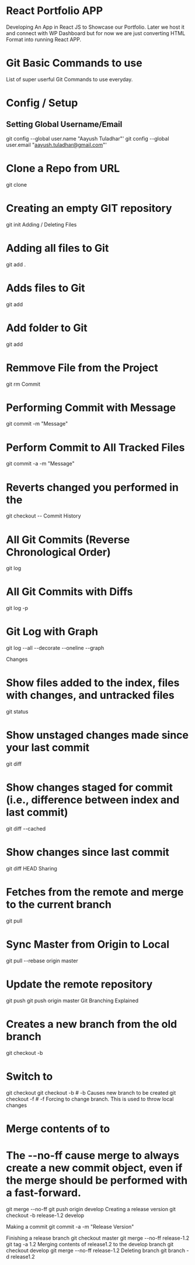 # React Portfolio APP
Developing An App in React JS to Showcase our Portfolio. Later we host it and connect with WP Dashboard but for now we are just converting HTML Format into running React APP.

# Git Basic Commands to use
List of super userful Git Commands to use everyday.

# Config / Setup
## Setting Global Username/Email
git config --global user.name "Aayush Tuladhar"'
git config --global user.email "aayush.tuladhar@gmail.com"'

# Clone a Repo from URL
git clone <url>

# Creating an empty GIT repository
git init
Adding / Deleting Files
# Adding all files to Git
git add .

# Adds files to Git
git add <file1> <file2>

# Add folder to Git
git add <foldername>

# Remmove File from the Project
git rm <file1> <file2>
Commit
# Performing Commit with Message
git commit <file> -m "Message"

# Perform Commit to All Tracked Files
git commit -a -m "Message"

# Reverts changed you performed in the <filename>
git checkout -- <filename>
Commit History
# All Git Commits (Reverse Chronological Order)
git log

# All Git Commits with Diffs
git log -p

# Git Log with Graph
git log --all --decorate --oneline --graph

Changes
# Show files added to the index, files with changes, and untracked files
git status

# Show unstaged changes made since your last commit
git diff

# Show changes staged for commit (i.e., difference between index and last commit)
git diff --cached

# Show changes since last commit
git diff HEAD
Sharing
# Fetches from the remote and merge to the current branch
git pull

# Sync Master from Origin to Local 
git pull --rebase origin master

# Update the remote repository
git push <remote-name> <branch-name>
git push origin master
Git Branching Explained
# Creates a new branch from the old branch
git checkout -b <newbranch> <oldbranch>

# Switch to <dbranch>
git checkout <branch>
git checkout -b      # -b Causes new branch to be created
git checkout -f      # -f Forcing to change branch. This is used to throw local changes

# Merge contents of <newbranch> to <oldbranch>
# The --no-ff cause merge to always create a new commit object, even if the merge should be performed with a fast-forward.

git merge --no-ff <newbranch>
git push origin develop
Creating a release version
git checkout -b release-1.2 develop

Making a commit
git commit -a -m "Release Version"

Finishing a release branch
git checkout master
git merge --no-ff release-1.2
git tag -a 1.2
Merging contents of release1.2 to the develop branch
git checkout develop
git merge --no-ff release-1.2
Deleting branch
git branch -d release1.2

